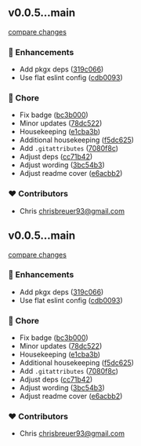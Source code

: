 
## v0.0.5...main

[compare changes](https://github.com/stacksjs/bun-ts-starter/compare/v0.0.5...main)

### 🚀 Enhancements

- Add pkgx deps ([319c066](https://github.com/stacksjs/bun-ts-starter/commit/319c066))
- Use flat eslint config ([cdb0093](https://github.com/stacksjs/bun-ts-starter/commit/cdb0093))

### 🏡 Chore

- Fix badge ([bc3b000](https://github.com/stacksjs/bun-ts-starter/commit/bc3b000))
- Minor updates ([78dc522](https://github.com/stacksjs/bun-ts-starter/commit/78dc522))
- Housekeeping ([e1cba3b](https://github.com/stacksjs/bun-ts-starter/commit/e1cba3b))
- Additional housekeeping ([f5dc625](https://github.com/stacksjs/bun-ts-starter/commit/f5dc625))
- Add `.gitattributes` ([7080f8c](https://github.com/stacksjs/bun-ts-starter/commit/7080f8c))
- Adjust deps ([cc71b42](https://github.com/stacksjs/bun-ts-starter/commit/cc71b42))
- Adjust wording ([3bc54b3](https://github.com/stacksjs/bun-ts-starter/commit/3bc54b3))
- Adjust readme cover ([e6acbb2](https://github.com/stacksjs/bun-ts-starter/commit/e6acbb2))

### ❤️ Contributors

- Chris <chrisbreuer93@gmail.com>

## v0.0.5...main

[compare changes](https://github.com/stacksjs/bun-ts-starter/compare/v0.0.5...main)

### 🚀 Enhancements

- Add pkgx deps ([319c066](https://github.com/stacksjs/bun-ts-starter/commit/319c066))
- Use flat eslint config ([cdb0093](https://github.com/stacksjs/bun-ts-starter/commit/cdb0093))

### 🏡 Chore

- Fix badge ([bc3b000](https://github.com/stacksjs/bun-ts-starter/commit/bc3b000))
- Minor updates ([78dc522](https://github.com/stacksjs/bun-ts-starter/commit/78dc522))
- Housekeeping ([e1cba3b](https://github.com/stacksjs/bun-ts-starter/commit/e1cba3b))
- Additional housekeeping ([f5dc625](https://github.com/stacksjs/bun-ts-starter/commit/f5dc625))
- Add `.gitattributes` ([7080f8c](https://github.com/stacksjs/bun-ts-starter/commit/7080f8c))
- Adjust deps ([cc71b42](https://github.com/stacksjs/bun-ts-starter/commit/cc71b42))
- Adjust wording ([3bc54b3](https://github.com/stacksjs/bun-ts-starter/commit/3bc54b3))
- Adjust readme cover ([e6acbb2](https://github.com/stacksjs/bun-ts-starter/commit/e6acbb2))

### ❤️ Contributors

- Chris <chrisbreuer93@gmail.com>

